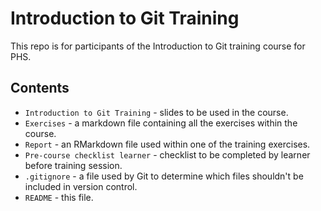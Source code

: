 # Introduction to Git Training

This repo is for participants of the Introduction to Git training course for PHS.

## Contents

- `Introduction to Git Training` - slides to be used in the course.
- `Exercises` - a markdown file containing all the exercises within the course.
- `Report` - an RMarkdown file used within one of the training exercises.
- `Pre-course checklist learner` - checklist to be completed by learner before training session.
- `.gitignore` - a file used by Git to determine which files shouldn't be included in version control.
- `README` - this file.
